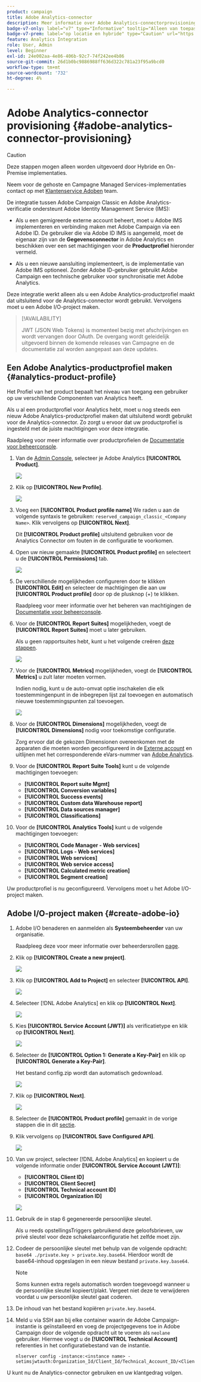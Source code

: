 ```yaml
---
product: campaign
title: Adobe Analytics-connector
description: Meer informatie over Adobe Analytics-connectorprovisioning
badge-v7-only: label="v7" type="Informative" tooltip="Alleen van toepassing op Campaign Classic v7"
badge-v7-prem: label="op locatie en hybride" type="Caution" url="https://experienceleague.adobe.com/docs/campaign-classic/using/installing-campaign-classic/architecture-and-hosting-models/hosting-models-lp/hosting-models.html?lang=nl" tooltip="Alleen van toepassing op on-premise en hybride implementaties"
feature: Analytics Integration
role: User, Admin
level: Beginner
exl-id: 24e002aa-4e86-406b-92c7-74f242ee4b86
source-git-commit: 26d1b0bc9886988ff636d322c781a23f95a9bcd0
workflow-type: tm+mt
source-wordcount: '732'
ht-degree: 4%

---
```


# Adobe Analytics-connector provisioning {#adobe-analytics-connector-provisioning}

>[!CAUTION]
>
> Deze stappen mogen alleen worden uitgevoerd door Hybride en On-Premise implementaties.
>
>Neem voor de gehoste en Campagne Managed Services-implementaties contact op met [Klantenservice Adoben](https://helpx.adobe.com/nl/enterprise/admin-guide.html/enterprise/using/support-for-experience-cloud.ug.html) team.

De integratie tussen Adobe Campaign Classic en Adobe Analytics-verificatie ondersteunt Adobe Identity Management Service (IMS):

* Als u een gemigreerde externe account beheert, moet u Adobe IMS implementeren en verbinding maken met Adobe Campaign via een Adobe ID. De gebruiker die via Adobe ID IMS is aangemeld, moet de eigenaar zijn van de **Gegevensconnector** in Adobe Analytics en beschikken over een set machtigingen voor de **Productprofiel** hieronder vermeld.

* Als u een nieuwe aansluiting implementeert, is de implementatie van Adobe IMS optioneel. Zonder Adobe ID-gebruiker gebruikt Adobe Campaign een technische gebruiker voor synchronisatie met Adobe Analytics.

Deze integratie werkt alleen als u een Adobe Analytics-productprofiel maakt dat uitsluitend voor de Analytics-connector wordt gebruikt. Vervolgens moet u een Adobe I/O-project maken.

>[!AVAILABILITY]
>
> JWT (JSON Web Tokens) is momenteel bezig met afschrijvingen en wordt vervangen door OAuth. De overgang wordt geleidelijk uitgevoerd binnen de komende releases van Campagne en de documentatie zal worden aangepast aan deze updates.

## Een Adobe Analytics-productprofiel maken {#analytics-product-profile}

Het Profiel van het product bepaalt het niveau van toegang een gebruiker op uw verschillende Componenten van Analytics heeft.

Als u al een productprofiel voor Analytics hebt, moet u nog steeds een nieuw Adobe Analytics-productprofiel maken dat uitsluitend wordt gebruikt voor de Analytics-connector. Zo zorgt u ervoor dat uw productprofiel is ingesteld met de juiste machtigingen voor deze integratie.

Raadpleeg voor meer informatie over productprofielen de [Documentatie voor beheerconsole](https://helpx.adobe.com/mt/enterprise/admin-guide.html).

1. Van de [Admin Console](https://adminconsole.adobe.com/), selecteer je Adobe Analytics **[!UICONTROL Product]**.

   ![](assets/do-not-localize/triggers_1.png)

1. Klik op **[!UICONTROL New Profile]**.

   ![](assets/do-not-localize/triggers_2.png)

1. Voeg een **[!UICONTROL Product profile name]** We raden u aan de volgende syntaxis te gebruiken: `reserved_campaign_classic_<Company Name>`. Klik vervolgens op **[!UICONTROL Next]**.

   Dit **[!UICONTROL Product profile]** uitsluitend gebruiken voor de Analytics Connector om fouten in de configuratie te voorkomen.

1. Open uw nieuw gemaakte **[!UICONTROL Product profile]** en selecteert u de **[!UICONTROL Permissions]** tab.

   ![](assets/do-not-localize/triggers_3.png)

1. De verschillende mogelijkheden configureren door te klikken **[!UICONTROL Edit]** en selecteer de machtigingen die aan uw **[!UICONTROL Product profile]** door op de plusknop (+) te klikken.

   Raadpleeg voor meer informatie over het beheren van machtigingen de [Documentatie voor beheerconsole](https://helpx.adobe.com/mt/enterprise/using/manage-permissions-and-roles.html).

1. Voor de **[!UICONTROL Report Suites]** mogelijkheden, voegt de **[!UICONTROL Report Suites]** moet u later gebruiken.

   Als u geen rapportsuites hebt, kunt u het volgende creëren [deze stappen](../../platform/using/adobe-analytics-connector.md#report-suite-analytics).

   ![](assets/do-not-localize/triggers_4.png)

1. Voor de **[!UICONTROL Metrics]** mogelijkheden, voegt de **[!UICONTROL Metrics]** u zult later moeten vormen.

   Indien nodig, kunt u de auto-omvat optie inschakelen die elk toestemmingenpunt in de inbegrepen lijst zal toevoegen en automatisch nieuwe toestemmingspunten zal toevoegen.

   ![](assets/do-not-localize/triggers_13.png)

1. Voor de **[!UICONTROL Dimensions]** mogelijkheden, voegt de **[!UICONTROL Dimensions]** nodig voor toekomstige configuratie.

   Zorg ervoor dat de gekozen Dimensionen overeenkomen met de apparaten die moeten worden geconfigureerd in de [Externe account](adobe-analytics-connector.md#external-account-classic) en uitlijnen met het corresponderende eVars-nummer van [Adobe Analytics](adobe-analytics-connector.md#configure-conversion-success).

1. Voor de **[!UICONTROL Report Suite Tools]** kunt u de volgende machtigingen toevoegen:

   * **[!UICONTROL Report suite Mgmt]**
   * **[!UICONTROL Conversion variables]**
   * **[!UICONTROL Success events]**
   * **[!UICONTROL Custom data Warehouse report]**
   * **[!UICONTROL Data sources manager]**
   * **[!UICONTROL Classifications]**

1. Voor de **[!UICONTROL Analytics Tools]** kunt u de volgende machtigingen toevoegen:

   * **[!UICONTROL Code Manager - Web services]**
   * **[!UICONTROL Logs - Web services]**
   * **[!UICONTROL Web services]**
   * **[!UICONTROL Web service access]**
   * **[!UICONTROL Calculated metric creation]**
   * **[!UICONTROL Segment creation]**

Uw productprofiel is nu geconfigureerd. Vervolgens moet u het Adobe I/O-project maken.

## Adobe I/O-project maken {#create-adobe-io}

1. Adobe I/O benaderen en aanmelden als **Systeembeheerder** van uw organisatie.

   Raadpleeg deze voor meer informatie over beheerdersrollen [page](https://helpx.adobe.com/enterprise/using/admin-roles.html).

1. Klik op **[!UICONTROL Create a new project]**.

   ![](assets/do-not-localize/triggers_5.png)

1. Klik op **[!UICONTROL Add to Project]** en selecteer **[!UICONTROL API]**.

   ![](assets/do-not-localize/triggers_6.png)

1. Selecteer [!DNL Adobe Analytics] en klik op **[!UICONTROL Next]**.

   ![](assets/do-not-localize/triggers_7.png)

1. Kies **[!UICONTROL Service Account (JWT)]** als verificatietype en klik op **[!UICONTROL Next]**.

   ![](assets/do-not-localize/triggers_8.png)

1. Selecteer de **[!UICONTROL Option 1: Generate a Key-Pair]** en klik op **[!UICONTROL Generate a Key-Pair]**.

   Het bestand config.zip wordt dan automatisch gedownload.

   ![](assets/do-not-localize/triggers_9.png)

1. Klik op **[!UICONTROL Next]**.

   ![](assets/do-not-localize/triggers_10.png)

1. Selecteer de **[!UICONTROL Product profile]** gemaakt in de vorige stappen die in dit [sectie](#analytics-product-profile).

1. Klik vervolgens op **[!UICONTROL Save Configured API]**.

   ![](assets/do-not-localize/triggers_11.png)

1. Van uw project, selecteer [!DNL Adobe Analytics] en kopieert u de volgende informatie onder **[!UICONTROL Service Account (JWT)]**:

   * **[!UICONTROL Client ID]**
   * **[!UICONTROL Client Secret]**
   * **[!UICONTROL Technical account ID]**
   * **[!UICONTROL Organization ID]**

   ![](assets/do-not-localize/triggers_12.png)

1. Gebruik de in stap 6 gegenereerde persoonlijke sleutel.

   Als u reeds opstellingsTriggers gebruikend deze geloofsbrieven, uw privé sleutel voor deze schakelaarconfiguratie het zelfde moet zijn.

1. Codeer de persoonlijke sleutel met behulp van de volgende opdracht: `base64 ./private.key > private.key.base64`. Hierdoor wordt de base64-inhoud opgeslagen in een nieuw bestand `private.key.base64`.

   >[!NOTE]
   >
   >Soms kunnen extra regels automatisch worden toegevoegd wanneer u de persoonlijke sleutel kopieert/plakt. Vergeet niet deze te verwijderen voordat u uw persoonlijke sleutel gaat coderen.

1. De inhoud van het bestand kopiëren `private.key.base64`.

1. Meld u via SSH aan bij elke container waarin de Adobe Campaign-instantie is geïnstalleerd en voeg de projectgegevens toe in Adobe Campaign door de volgende opdracht uit te voeren als `neolane` gebruiker. Hiermee voegt u de **[!UICONTROL Technical Account]** referenties in het configuratiebestand van de instantie.

   ```
   nlserver config -instance:<instance name> -setimsjwtauth:Organization_Id/Client_Id/Technical_Account_ID/<Client_Secret>/<Base64_encoded_Private_Key>
   ```

U kunt nu de Analytics-connector gebruiken en uw klantgedrag volgen.
